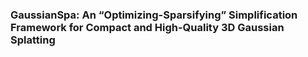 ### GaussianSpa: An “Optimizing-Sparsifying” Simplification Framework for Compact and High-Quality 3D Gaussian Splatting

 